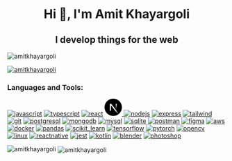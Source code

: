 <h1 align="center">Hi 👋, I'm Amit Khayargoli</h1>
<h2 align="center">I develop things for the web</h2>

<p align="left"> <img src="https://komarev.com/ghpvc/?username=amitkhayargoli&label=Profile%20views&color=0e75b6&style=flat" alt="amitkhayargoli" /> </p>

<p align="left"> <a href="https://github.com/ryo-ma/github-profile-trophy"><img src="https://github-profile-trophy.vercel.app/?username=amitkhayargoli" alt="amitkhayargoli" /></a> </p>


<h3 align="left">Languages and Tools:</h3>
<p align="left">
  <a href="https://developer.mozilla.org/en-US/docs/Web/JavaScript"><img src="https://cdn.jsdelivr.net/gh/devicons/devicon/icons/javascript/javascript-original.svg" alt="javascript" width="40" height="40"/></a>
  <a href="https://www.typescriptlang.org/"><img src="https://cdn.jsdelivr.net/gh/devicons/devicon/icons/typescript/typescript-original.svg" alt="typescript" width="40" height="40"/></a>
  <a href="https://reactjs.org/"><img src="https://cdn.jsdelivr.net/gh/devicons/devicon/icons/react/react-original.svg" alt="react" width="40" height="40"/></a>
  <a href="https://nextjs.org/"><picture>
    <source media="(prefers-color-scheme: dark)" srcset="https://raw.githubusercontent.com/devicons/devicon/master/icons/nextjs/nextjs-original.svg">
    <img src="https://raw.githubusercontent.com/devicons/devicon/master/icons/nextjs/nextjs-original.svg" alt="nextjs" width="40" height="40"/>
  </picture></a>
  <a href="https://nodejs.org"><img src="https://cdn.jsdelivr.net/gh/devicons/devicon/icons/nodejs/nodejs-original.svg" alt="nodejs" width="40" height="40"/></a>
  <a href="https://expressjs.com"><img src="https://cdn.jsdelivr.net/gh/devicons/devicon/icons/express/express-original.svg" alt="express" width="40" height="40"/></a>
  <a href="https://tailwindcss.com/"><img src="https://cdn.jsdelivr.net/gh/devicons/devicon/icons/tailwindcss/tailwindcss-original.svg" alt="tailwind" width="40" height="40"/></a>
  <a href="https://git-scm.com/"><img src="https://cdn.jsdelivr.net/gh/devicons/devicon/icons/git/git-original.svg" alt="git" width="40" height="40"/></a>
  <a href="https://www.postgresql.org"><img src="https://cdn.jsdelivr.net/gh/devicons/devicon/icons/postgresql/postgresql-original.svg" alt="postgresql" width="40" height="40"/></a>
  <a href="https://www.mongodb.com/"><img src="https://cdn.jsdelivr.net/gh/devicons/devicon/icons/mongodb/mongodb-original.svg" alt="mongodb" width="40" height="40"/></a>
  <a href="https://www.mysql.com/"><img src="https://cdn.jsdelivr.net/gh/devicons/devicon/icons/mysql/mysql-original.svg" alt="mysql" width="40" height="40"/></a>
  <a href="https://www.sqlite.org/"><img src="https://cdn.jsdelivr.net/gh/devicons/devicon/icons/sqlite/sqlite-original.svg" alt="sqlite" width="40" height="40"/></a>
  <a href="https://postman.com"><img src="https://cdn.jsdelivr.net/gh/devicons/devicon/icons/postman/postman-original.svg" alt="postman" width="40" height="40"/></a>
  <a href="https://www.figma.com/"><img src="https://cdn.jsdelivr.net/gh/devicons/devicon/icons/figma/figma-original.svg" alt="figma" width="40" height="40"/></a>
  <a href="https://aws.amazon.com"><img src="https://cdn.jsdelivr.net/gh/devicons/devicon/icons/amazonwebservices/amazonwebservices-original.svg" alt="aws" width="40" height="40"/></a>
  <a href="https://www.docker.com/"><img src="https://cdn.jsdelivr.net/gh/devicons/devicon/icons/docker/docker-original.svg" alt="docker" width="40" height="40"/></a>
  <a href="https://pandas.pydata.org/"><img src="https://cdn.jsdelivr.net/gh/devicons/devicon/icons/pandas/pandas-original.svg" alt="pandas" width="40" height="40"/></a>
  <a href="https://scikit-learn.org/"><img src="https://cdn.jsdelivr.net/gh/devicons/devicon/icons/scikitlearn/scikitlearn-original.svg" alt="scikit_learn" width="40" height="40"/></a>
  <a href="https://www.tensorflow.org"><img src="https://cdn.jsdelivr.net/gh/devicons/devicon/icons/tensorflow/tensorflow-original.svg" alt="tensorflow" width="40" height="40"/></a>
  <a href="https://pytorch.org/"><img src="https://cdn.jsdelivr.net/gh/devicons/devicon/icons/pytorch/pytorch-original.svg" alt="pytorch" width="40" height="40"/></a>
  <a href="https://opencv.org/"><img src="https://cdn.jsdelivr.net/gh/devicons/devicon/icons/opencv/opencv-original.svg" alt="opencv" width="40" height="40"/></a>
  <a href="https://www.linux.org/"><img src="https://cdn.jsdelivr.net/gh/devicons/devicon/icons/linux/linux-original.svg" alt="linux" width="40" height="40"/></a>
  <a href="https://reactnative.dev/"><img src="https://cdn.jsdelivr.net/gh/devicons/devicon/icons/react/react-original.svg" alt="reactnative" width="40" height="40"/></a>
  <a href="https://jestjs.io"><img src="https://cdn.jsdelivr.net/gh/devicons/devicon/icons/jest/jest-plain.svg" alt="jest" width="40" height="40"/></a>
  <a href="https://kotlinlang.org"><img src="https://cdn.jsdelivr.net/gh/devicons/devicon/icons/kotlin/kotlin-original.svg" alt="kotlin" width="40" height="40"/></a>
  <a href="https://www.blender.org/"><img src="https://cdn.jsdelivr.net/gh/devicons/devicon/icons/blender/blender-original.svg" alt="blender" width="40" height="40"/></a>
  <a href="https://www.adobe.com/products/photoshop.html"><img src="https://cdn.jsdelivr.net/gh/devicons/devicon/icons/photoshop/photoshop-plain.svg" alt="photoshop" width="40" height="40"/></a>
</p>



<p><img align="left" src="https://github-readme-stats.vercel.app/api/top-langs?username=amitkhayargoli&show_icons=true&locale=en&layout=compact" alt="amitkhayargoli" /></p>

<p>&nbsp;<img align="center" src="https://github-readme-stats.vercel.app/api?username=amitkhayargoli&show_icons=true&locale=en" alt="amitkhayargoli" /></p>

